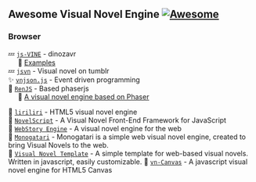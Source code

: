 ## Awesome Visual Novel Engine [![Awesome](https://cdn.rawgit.com/sindresorhus/awesome/d7305f38d29fed78fa85652e3a63e154dd8e8829/media/badge.svg)](https://github.com/sindresorhus/awesome)

### Browser
:zzz: [`js-VINE`](https://github.com/jdeisenberg/js-vine)  - dinozavr </br>
&nbsp;&nbsp;&nbsp;&nbsp; :link: [Examples](http://langintro.com/js-vine/)</br>
:zzz: [`jsvn`](https://github.com/vnjson/jsvn.js) - Visual novel on tumblr  </br>
:sparkles: [`vnjson.js`](https://githyb.com/vnjson/vnjson.js) - Event driven programming </br>
:rocket: [`RenJS`](https://gitlab.com/lunafromthemoon/RenJSTutorial/tree/master) - Based phaserjs </br>
&nbsp;&nbsp;&nbsp;&nbsp; :link: [A visual novel engine based on Phaser](http://www.html5gamedevs.com/topic/32953-visual-novel-engine-renjs/)
            
 :link: [`liriliri`](https://github.com/liriliri/liriliri) - HTML5 visual novel engine </br>
 :link: [`NovelScript`](https://github.com/yinyanfr/NovelScript) - A Visual Novel Front-End Framework for JavaScript</br>
 :link: [`WebStory Engine`](https://github.com/iiyo/WebStory-Engine) - A visual novel engine for the web </br>
 :link: [`Monogatari`](https://github.com/Monogatari/Monogatari) - Monogatari is a simple web visual novel engine, created to bring Visual Novels to the web. </br>
 :link: [`Visual Novel Template`](https://github.com/ker0chan/VisualNovelTemplate) - A simple template for web-based visual novels. Written in javascript, easily customizable.
 :link: [`vn-Canvas`](http://vn-canvas.sourceforge.net/) - A javascript visual novel engine for HTML5 Canvas
<!-- :wrench: -->
 
